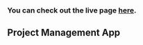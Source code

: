 ###

### You can check out the live page [here](https://project-management-app-umber.vercel.app/).

## Project Management App
